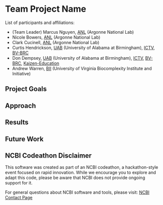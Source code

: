 # Team Project Name

List of participants and affiliations:
- (Team Leader) Marcus Nguyen, [ANL](https://www.anl.gov/) (Argonne National Lab)
- Nicole Bowers, [ANL](https://www.anl.gov/) (Argonne National Lab)
- Clark Cucinell, [ANL](https://www.anl.gov/) (Argonne National Lab)
- Curtis Hendrickson, [UAB](https://uab.edu) (University of Alabama at Birmingham), [ICTV](https://ictv.global), [BV-BRC](https://bv-brc.org)
- Don Dempsey, [UAB](https://uab.edu) (University of Alabama at Birmingham), [ICTV](https://ictv.global), [BV-BRC](https://bv-brc.org), [Kaizen-Education](https://www.uab.edu/ccts/training-academy/kaizen)
- Andrew Warren, [BII](https://biocomplexity.virginia.edu/) (University of Virginia Biocomplexity Institute and Initiative)


## Project Goals

## Approach

## Results

## Future Work

## NCBI Codeathon Disclaimer
This software was created as part of an NCBI codeathon, a hackathon-style event focused on rapid innovation. While we encourage you to explore and adapt this code, please be aware that NCBI does not provide ongoing support for it.

For general questions about NCBI software and tools, please visit: [NCBI Contact Page](https://www.ncbi.nlm.nih.gov/home/about/contact/)

